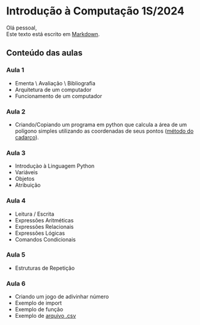 # Introdução à Computação 1S/2024

Olá pessoal,\
Este texto está escrito em [Markdown](https://pt.wikipedia.org/wiki/Markdown).


## Conteúdo das aulas

### Aula 1
- Ementa \ Avaliação \ Bibliografia
- Arquitetura de um computador
- Funcionamento de um computador

### Aula 2
- Criando/Copiando um programa em python que calcula a área de um polígono simples utilizando as coordenadas de seus pontos ([método do cadarço](https://en.wikipedia.org/wiki/Shoelace_formula)).


### Aula 3

- Introduçào à Linguagem Python
- Variáveis
- Objetos
- Atribuição

### Aula 4

- Leitura / Escrita
- Expressões Aritméticas
- Expressões Relacionais
- Expressões Lógicas
- Comandos Condicionais

### Aula 5

- Estruturas de Repetição

### Aula 6

- Criando um jogo de adivinhar número
- Exemplo de import
- Exemplo de função
- Exemplo de [arquivo .csv](https://pt.wikipedia.org/wiki/Comma-separated_values)